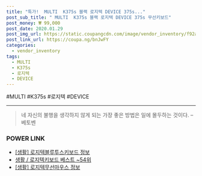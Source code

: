```yaml
--- 
title: "특가!  MULTI  K375s 블랙 로지텍 DEVICE 375s..." 
post_sub_title: " MULTI  K375s 블랙 로지텍 DEVICE 375s 무선키보드" 
post_money: ₩ 99,000 
post_date: 2020.01.29 
post_img_url: https://static.coupangcdn.com/image/vendor_inventory/f92a/ec099426b847bfe4d393b083a00be99d716e983700c6a958a00342c256b5.jpg 
post_link_url: https://coupa.ng/bnJwFY 
categories: 
  - vendor_inventory 
tags: 
  - MULTI 
  - K375s 
  - 로지텍 
  - DEVICE 
--- 
```

  #MULTI #K375s #로지텍 #DEVICE 
<hr> 

> 네 자신의 불행을 생각하지 않게 되는 가장 좋은 방법은 일에 몰두하는 것이다. – 베토벤 


### POWER LINK

* <a href="https://blog.naver.com/fasyy4321/221770249029" target="_blank"> [생활] 로지텍블루투스키보드 정보 </a>
* <a href="https://blog.naver.com/santokki14/221788397252" target="_blank">생활 / 로지텍키보드 베스트 ~54위</a>
* <a href="https://blog.naver.com/sakai111/221759440715" target="_blank"> [생활] 로지텍무선마우스 정보 </a>
